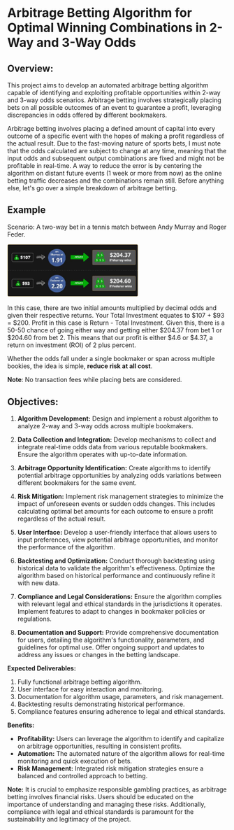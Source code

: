 # **Arbitrage Betting Algorithm for Optimal Winning Combinations in 2-Way and 3-Way Odds**

## **Overview:**
This project aims to develop an automated arbitrage betting algorithm capable of identifying and exploiting profitable opportunities within 2-way and 3-way odds scenarios. Arbitrage betting involves strategically placing bets on all possible outcomes of an event to guarantee a profit, leveraging discrepancies in odds offered by different bookmakers.

Arbitrage betting involves placing a defined amount of capital into every outcome of a specific event with the hopes of making a profit regardless of the actual result. Due to the fast-moving nature of sports bets, I must note that the odds calculated are subject to change at any time, meaning that the input odds and subsequent output combinations are fixed and might not be profitable in real-time. A way to reduce the error is by centering the algorithm on distant future events (1 week or more from now) as the online betting traffic decreases and the combinations remain still. Before anything else, let's go over a simple breakdown of arbitrage betting.

## **Example**

Scenario: A two-way bet in a tennis match between Andy Murray and Roger Feder.

<img
  src="https://github.com/neflem27/Arbitrage_Betting/blob/main/arbitrage-1.jpg"
  alt="Alt text"
  title="Training Data"
  style="display: inline-block; margin: 0 auto; max-width: 300px">

In this case, there are two initial amounts multiplied by decimal odds and given their respective returns. Your Total Investment equates to $107 + $93 = $200. Profit in this case is Return - Total Investment. Given this, there is a 50-50 chance of going either way and getting either $204.37 from bet 1 or $204.60 from bet 2. This means that our profit is either $4.6 or $4.37, a return on investment (ROI) of 2 plus percent.

Whether the odds fall under a single bookmaker or span across multiple bookies, the idea is simple, **reduce risk at all cost**. 

**Note**: No transaction fees while placing bets are considered.





## **Objectives:**
1. **Algorithm Development:**
   Design and implement a robust algorithm to analyze 2-way and 3-way odds across multiple bookmakers.
   
2. **Data Collection and Integration:**
   Develop mechanisms to collect and integrate real-time odds data from various reputable bookmakers. Ensure the algorithm operates with up-to-date information.

3. **Arbitrage Opportunity Identification:**
   Create algorithms to identify potential arbitrage opportunities by analyzing odds variations between different bookmakers for the same event.

4. **Risk Mitigation:**
   Implement risk management strategies to minimize the impact of unforeseen events or sudden odds changes. This includes calculating optimal bet amounts for each outcome to ensure a profit regardless of the actual result.

5. **User Interface:**
   Develop a user-friendly interface that allows users to input preferences, view potential arbitrage opportunities, and monitor the performance of the algorithm.

6. **Backtesting and Optimization:**
   Conduct thorough backtesting using historical data to validate the algorithm's effectiveness. Optimize the algorithm based on historical performance and continuously refine it with new data.

7. **Compliance and Legal Considerations:**
   Ensure the algorithm complies with relevant legal and ethical standards in the jurisdictions it operates. Implement features to adapt to changes in bookmaker policies or regulations.

8. **Documentation and Support:**
   Provide comprehensive documentation for users, detailing the algorithm's functionality, parameters, and guidelines for optimal use. Offer ongoing support and updates to address any issues or changes in the betting landscape.

**Expected Deliverables:**
1. Fully functional arbitrage betting algorithm.
2. User interface for easy interaction and monitoring.
3. Documentation for algorithm usage, parameters, and risk management.
4. Backtesting results demonstrating historical performance.
5. Compliance features ensuring adherence to legal and ethical standards.

**Benefits:**
- **Profitability:** Users can leverage the algorithm to identify and capitalize on arbitrage opportunities, resulting in consistent profits.
- **Automation:** The automated nature of the algorithm allows for real-time monitoring and quick execution of bets.
- **Risk Management:** Integrated risk mitigation strategies ensure a balanced and controlled approach to betting.

**Note:**
It is crucial to emphasize responsible gambling practices, as arbitrage betting involves financial risks. Users should be educated on the importance of understanding and managing these risks. Additionally, compliance with legal and ethical standards is paramount for the sustainability and legitimacy of the project.
